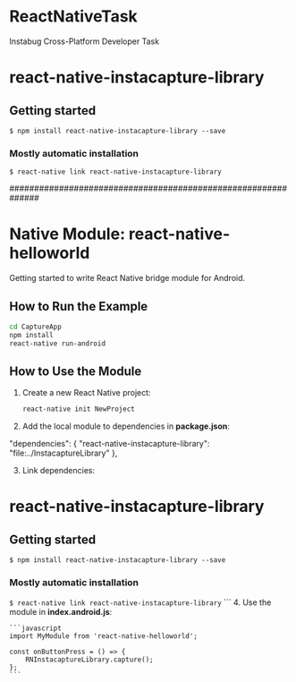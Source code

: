 # ReactNativeTask
Instabug Cross-Platform Developer Task

# react-native-instacapture-library

## Getting started

`$ npm install react-native-instacapture-library --save`

### Mostly automatic installation

`$ react-native link react-native-instacapture-library`

##############################################################

# Native Module: react-native-helloworld
Getting started to write React Native bridge module for Android.

## How to Run the Example

```bash
cd CaptureApp
npm install
react-native run-android
```

## How to Use the Module
1. Create a new React Native project:

    ```bash
    react-native init NewProject
    ```
2. Add the local module to dependencies in **package.json**: 

  "dependencies": {
    "react-native-instacapture-library": "file:../InstacaptureLibrary"
    },
    
3. Link dependencies:

# react-native-instacapture-library

## Getting started

`$ npm install react-native-instacapture-library --save`

### Mostly automatic installation

`$ react-native link react-native-instacapture-library`
    ```
4. Use the module in **index.android.js**:

    ```javascript
    import MyModule from 'react-native-helloworld';

    const onButtonPress = () => {
        RNInstacaptureLibrary.capture();
    };
    ```

